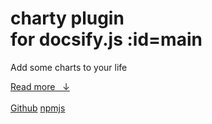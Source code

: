 # **charty** plugin<br>for docsify.js :id=main

Add some charts to your life

[Read more &nbsp; &darr;](/Home)<br>
<br>
[Github](https://github.com/markbattistella/docsify-charty)
[npmjs](https://www.npmjs.com/package/@markbattistella/docsify-charty)
